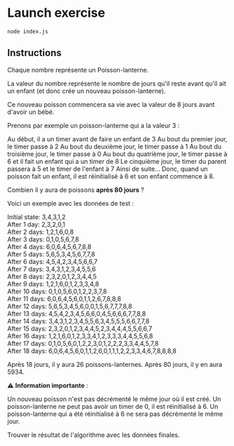 # Launch exercise

`node index.js`

## Instructions

Chaque nombre représente un Poisson-lanterne.

La valeur du nombre représente le nombre de jours qu'il reste avant qu'il ait un enfant (et donc crée un nouveau poisson-lanterne).

Ce nouveau poisson commencera sa vie avec la valeur de 8 jours avant d'avoir un bébé.

Prenons par exemple un poisson-lanterne qui a la valeur 3 :

Au début, il a un timer avant de faire un enfant de 3
Au bout du premier jour, le timer passe à 2
Au bout du deuxième jour, le timer passe à 1
Au bout du troisième jour, le timer passe à 0
Au bout du quatrième jour, le timer passe à 6 et il fait un enfant qui a un timer de 8
Le cinquième jour, le timer du parent passera à 5 et le timer de l'enfant à 7
Ainsi de suite...
Donc, quand un poisson fait un enfant, il est réinitialisé à 6 et son enfant commence à 8.

Combien il y aura de poissons **après 80 jours** ?

Voici un exemple avec les données de test :

Initial state: 3,4,3,1,2  
After 1 day: 2,3,2,0,1  
After 2 days: 1,2,1,6,0,8  
After 3 days: 0,1,0,5,6,7,8  
After 4 days: 6,0,6,4,5,6,7,8,8  
After 5 days: 5,6,5,3,4,5,6,7,7,8  
After 6 days: 4,5,4,2,3,4,5,6,6,7  
After 7 days: 3,4,3,1,2,3,4,5,5,6  
After 8 days: 2,3,2,0,1,2,3,4,4,5  
After 9 days: 1,2,1,6,0,1,2,3,3,4,8  
After 10 days: 0,1,0,5,6,0,1,2,2,3,7,8  
After 11 days: 6,0,6,4,5,6,0,1,1,2,6,7,8,8,8  
After 12 days: 5,6,5,3,4,5,6,0,0,1,5,6,7,7,7,8,8  
After 13 days: 4,5,4,2,3,4,5,6,6,0,4,5,6,6,6,7,7,8,8  
After 14 days: 3,4,3,1,2,3,4,5,5,6,3,4,5,5,5,6,6,7,7,8  
After 15 days: 2,3,2,0,1,2,3,4,4,5,2,3,4,4,4,5,5,6,6,7  
After 16 days: 1,2,1,6,0,1,2,3,3,4,1,2,3,3,3,4,4,5,5,6,8  
After 17 days: 0,1,0,5,6,0,1,2,2,3,0,1,2,2,2,3,3,4,4,5,7,8  
After 18 days: 6,0,6,4,5,6,0,1,1,2,6,0,1,1,1,2,2,3,3,4,6,7,8,8,8,8

Après 18 jours, il y aura 26 poissons-lanternes.
Après 80 jours, il y en aura 5934.

⚠️ **Information importante** :

Un nouveau poisson n'est pas décrémenté le même jour où il est créé.
Un poisson-lanterne ne peut pas avoir un timer de 0, il est réinitialisé à 6.
Un poisson-lanterne qui a été réinitialisé à 6 ne sera pas décrémenté le même jour.

Trouver le résultat de l'algorithme avec les données finales.
